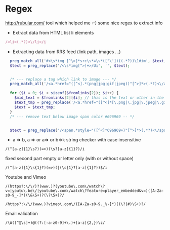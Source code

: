 Regex 
=====
http://rubular.com/ tool which helped me :-)
some nice regex to extract info


+ Extract data from HTML list li elements
```ruby
/<li>(.*?)<\/li>/i
```

+ Extracting data from RRS feed (link path, images ...)
```php
  preg_match_all('#<\s*img [^\>]*src\s*=\s*(["\'])((.*?))\1#im', $text, $fromimg);
  $text = preg_replace('/<\s*img[^>]+>/Ui', '', $text);


  /* --- replace a tag which link to image --- */
  preg_match_all('/<a.*href="([^<].*(png|jpg|gif|jpeg))"[^>]*>(.*?)<\/a>/im', $text, $fromlinks);

  for ($i = 0; $i < sizeof($fromlinks[2]); $i++) {
    $mid_text = $fromlinks[2][$i]; // this is the text or other in the middle of link which link to image
    $text_tmp = preg_replace('/<a.*href="([^<]*[\.png|\.jpg|\.jpeg|\.gif]+)"[^>]*>(.*?)<\/a>/im', $mid_text, $text, 1);
    $text = $text_tmp;
  }
  /* --- remove text below image span color #696969 -- */


  $text = preg_replace('/<span.*style="([^<]*696969+)"[^>]*>(.*?)<\/span>/im', "", $text);
```

+ a => b, a => or a=> or b=>k string checker with case insensitive

```
/(^[a-z]{1}\s?)(=>)(\s?[a-z]{1}?)/i
```
fixed second part empty or letter only (with or without space)

```
/(^[a-z]{1}\s{1}?)(=>)(|(\s{1}?[a-z]{1}?))$/i
```

Youtube and Vimeo 

```
/(https?:\/\/)?(www.)?(youtube\.com\/watch\?v=|youtu\.be\/|youtube\.com\/watch\?feature=player_embedded&v=)([A-Za-z0-9_-]*)(\&\S+)?(\?\S+)?/
```

```
/https?:\/\/(www.)?vimeo\.com\/([A-Za-z0-9._%-]*)((\?|#)\S+)?/
```

Email validation
```
/\A([^@\s]+)@((?:[-a-z0-9]+\.)+[a-z]{2,})\z/
```
